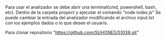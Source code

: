 Para usar el analizador se debe abrir una terminal(cmd, powershell, bash, etc). Dentro de la carpeta proyect y ejecutar el comando "node index.js"
Se puede cambiar la entrada del analizador modificando el archivo input.txt con los ejemplos dados o lo que desee el usuario.

Para clonar repositorio "https://github.com/SUHONED/51038.git"
